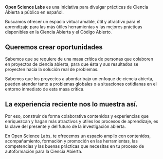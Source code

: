 <!--

.. title: About

.. slug: About

.. date: 

.. author: 

.. tags:

.. category:

.. link:

.. description:

.. type: text

-->

**Open Science Labs** es una iniciativa para divulgar prácticas de Ciencia Abierta a público en español.


Buscamos ofrecer un espacio virtual amable, útil y atractivo para el aprendizaje para las más útiles herramientas y las mejores prácticas disponibles en la Ciencia Abierta y el Código Abierto.


## Queremos crear oportunidades


Sabemos que se requiere de una masa crítica de personas que colaboren en proyectos de ciencia abierta, para que ésta y sus resultados se proyecten hacia la solución real de problemas.


Sabemos que los proyectos a abordar bajo un enfoque de ciencia abierta, pueden atender tanto a problemas globales o a situaciones cotidianas en el entorno inmediato de esta masa crítica.


## La experiencia reciente nos lo muestra así.


Por eso, construir de forma colaborativa contenidos y experiencias que enriquezcan y hagan más atractivos y útiles los procesos de aprendizaje, es la clave del presente y del futuro de la investigación abierta.


En Open Science Labs, te ofrecemos un espacio amplio con contenidos, acompañamiento, formación y promoción en las herramientas, las competencias y las buenas prácticas que necesitas en tu proceso de autoformación para la Ciencia Abierta.

